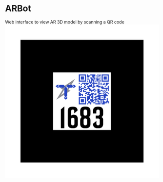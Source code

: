 # ARBot
Web interface to view AR 3D model by scanning a QR code
![QR Code](https://github.com/shiv213/ARBot/raw/master/pattern-center.png)
